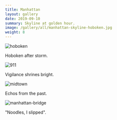 ```yaml
---
title: Manhattan
layout: gallery
date: 2019-09-10
summary: Skyline at golden hour.
image: /gallery/all/manhattan-skyline-hoboken.jpg
weight: 8
---
```


![hoboken](/gallery/all/manhattan-skyline-hoboken.jpg)

Hoboken after storm.

![911](/gallery/all/vigilance.jpg)

Vigilance shrines bright.

![midtown](/gallery/all/midtown-iso-too-high.jpg)

Echos from the past.

![manhattan-bridge](/gallery/all/manhattan-bridge.jpg)

"Noodles, I slipped".
